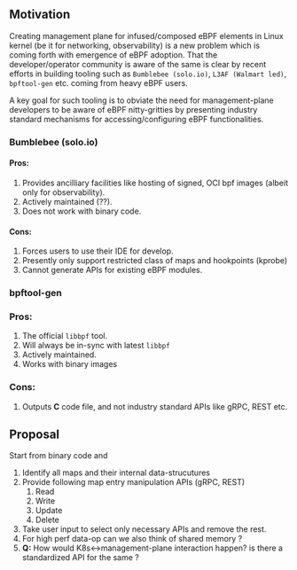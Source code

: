 ## Motivation
Creating management plane for infused/composed eBPF elements in Linux kernel (be it for networking, observability) is a new problem which is coming forth with emergence of eBPF adoption.
That the developer/operator community is aware of the same is clear by recent efforts in building tooling such as ``Bumblebee (solo.io)``, ``L3AF (Walmart led)``, ``bpftool-gen`` etc. coming from heavy eBPF users.

A key goal for such tooling is to obviate the need for management-plane developers to be aware of eBPF nitty-gritties by presenting industry standard mechanisms for accessing/configuring eBPF functionalities. 
### Bumblebee (solo.io)

#### Pros:
1. Provides ancilliary facilities like hosting of signed, OCI bpf images (albeit only for observability).
2. Actively maintained (??).
3. Does not work with binary code.
#### Cons:
1. Forces users to use their IDE for develop.
2. Presently only support restricted class of maps and hookpoints (kprobe)
3. Cannot generate APIs for existing eBPF modules.

### bpftool-gen

### Pros:
1. The official ``libbpf`` tool.
2. Will always be in-sync with latest ``libbpf``
3. Actively maintained.
4. Works with binary images

### Cons:
1. Outputs **C** code file, and not industry standard APIs like gRPC, REST etc.

## Proposal
Start from binary code and 
1. Identify all maps and their internal data-strucutures
2. Provide following map entry manipulation APIs (gRPC, REST) 
    1. Read
    2. Write
    3. Update
    4. Delete
3. Take user input to select only necessary APIs and remove the rest.
4. For high perf data-op can we also think of shared memory ?
5. **Q:** How would K8s<->management-plane interaction happen? is there a standardized API for the same ?
